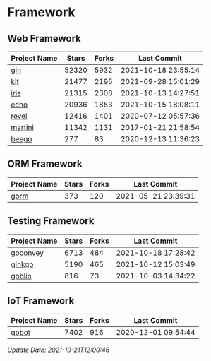 # Framework

## Web Framework
| Project Name | Stars | Forks | Last Commit |
| ------------ | ----- | ----- | ----------- |
| [gin](https://github.com/gin-gonic/gin) | 52320 | 5932 | 2021-10-18 23:55:14 |
| [kit](https://github.com/go-kit/kit) | 21477 | 2195 | 2021-09-28 15:01:29 |
| [iris](https://github.com/kataras/iris) | 21315 | 2308 | 2021-10-13 14:27:51 |
| [echo](https://github.com/labstack/echo) | 20936 | 1853 | 2021-10-15 18:08:11 |
| [revel](https://github.com/revel/revel) | 12416 | 1401 | 2020-07-12 05:57:36 |
| [martini](https://github.com/go-martini/martini) | 11342 | 1131 | 2017-01-21 21:58:54 |
| [beego](https://github.com/astaxie/beego) | 277 | 83 | 2020-12-13 11:36:23 |

## ORM Framework
| Project Name | Stars | Forks | Last Commit |
| ------------ | ----- | ----- | ----------- |
| [gorm](https://github.com/jinzhu/gorm) | 373 | 120 | 2021-05-21 23:39:31 |

## Testing Framework
| Project Name | Stars | Forks | Last Commit |
| ------------ | ----- | ----- | ----------- |
| [goconvey](https://github.com/smartystreets/goconvey) | 6713 | 484 | 2021-10-18 17:28:42 |
| [ginkgo](https://github.com/onsi/ginkgo) | 5190 | 465 | 2021-10-12 15:03:49 |
| [goblin](https://github.com/franela/goblin) | 816 | 73 | 2021-10-03 14:34:22 |

## IoT Framework
| Project Name | Stars | Forks | Last Commit |
| ------------ | ----- | ----- | ----------- |
| [gobot](https://github.com/hybridgroup/gobot) | 7402 | 916 | 2020-12-01 09:54:44 |

*Update Date: 2021-10-21T12:00:46*